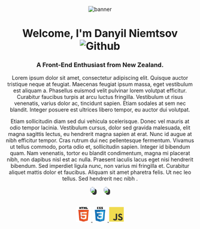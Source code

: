 <p align="center">
<img  src="https://github.com/DanyilNiemtsov/DanyilNiemtsov/assets/142193142/d3819291-d385-46af-a4a7-038bdb86b97a" alt="banner">
    </p>
<h1 align="center">Welcome, I'm Danyil Niemtsov
    <img href="https://github.com/DanyilNiemtsov" src="https://icones.pro/wp-content/uploads/2021/06/icone-github-grise.png"
      alt="Github"
      style=" width: 26px;"
    />
  </a></h1>
<h3 align="center">A Front-End Enthusiast from New Zealand.</h3>


<p align="center">
    Lorem ipsum dolor sit amet, consectetur adipiscing elit. Quisque auctor tristique neque at feugiat. Maecenas feugiat ipsum massa, eget vestibulum est aliquam a. Phasellus euismod velit pulvinar lorem volutpat efficitur. Curabitur faucibus turpis at arcu luctus fringilla. Vestibulum ut risus venenatis, varius dolor ac, tincidunt sapien. Etiam sodales at sem nec blandit. Integer posuere est ultrices libero tempor, eu auctor dui volutpat.
    </p>
    <p align="center">
Etiam sollicitudin diam sed dui vehicula scelerisque. Donec vel mauris at odio tempor lacinia. Vestibulum cursus, dolor sed gravida malesuada, elit magna sagittis lectus, eu hendrerit magna sapien at erat. Nunc id augue at nibh efficitur tempor. Cras rutrum dui nec pellentesque fermentum. Vivamus ut tellus commodo, porta odio et, sollicitudin sapien. Integer id bibendum quam. Nam venenatis, tortor eu blandit condimentum, magna mi placerat nibh, non dapibus nisl est ac nulla. Praesent iaculis lacus eget nisi hendrerit bibendum. Sed imperdiet ligula nunc, non varius mi fringilla et. Curabitur aliquet mattis dolor et faucibus. Aliquam sit amet pharetra felis. Ut nec leo tellus. Sed hendrerit nec nibh .
</p>
<p style="display: flex; justify-content: center;">
<a><img src="https://github.com/DanyilNiemtsov/DanyilNiemtsov/assets/142193142/6119885b-2cd2-4fd6-99dc-86ce4016a119" style="display:inline-block; width: 45%; margin-bottom: 20px; margin-right: 10px; border-radius: 10px; box-shadow: 5px 5px rgb(51, 51, 51);"></a><a><img src="https://github.com/DanyilNiemtsov/DanyilNiemtsov/assets/142193142/0264df32-d494-4ffe-810c-e9d8c92763ea" style="display:inline-block; width: 45%; margin-bottom: 20px; margin-left: 10px; border-radius: 10px; box-shadow: 5px 5px rgb(51, 51, 51);"></a>
</p>



<p align="center">  <a href="https://www.w3.org/html/" target="_blank" rel="noreferrer"> <img src="https://raw.githubusercontent.com/devicons/devicon/master/icons/html5/html5-original-wordmark.svg" alt="html5" width="40" height="40"/> </a><a href="https://www.w3schools.com/css/" target="_blank" rel="noreferrer"> <img src="https://raw.githubusercontent.com/devicons/devicon/master/icons/css3/css3-original-wordmark.svg" alt="css3" width="40" height="40"/> </a> <a href="https://developer.mozilla.org/en-US/docs/Web/JavaScript" target="_blank" rel="noreferrer"> <img src="https://raw.githubusercontent.com/devicons/devicon/master/icons/javascript/javascript-original.svg" alt="javascript" width="40" height="40"/> </a> </p>
